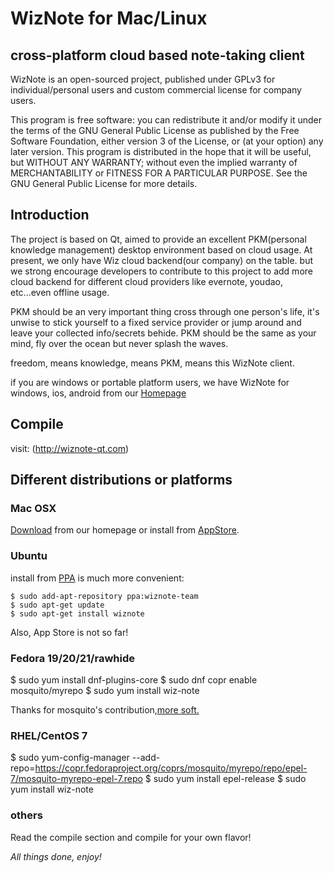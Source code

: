 # WizNote for Mac/Linux


## cross-platform cloud based note-taking client
WizNote is an open-sourced project, published under GPLv3 for individual/personal users and custom commercial license for company users.

This program is free software: you can redistribute it and/or modify it under the terms of the GNU General Public License as published by the Free Software Foundation, either version 3 of the License, or (at your option) any later version. This program is distributed in the hope that it will be useful, but WITHOUT ANY WARRANTY; without even the implied warranty of MERCHANTABILITY or FITNESS FOR A PARTICULAR PURPOSE.  See the GNU General Public License for more details.


## Introduction

The project is based on Qt, aimed to provide an excellent PKM(personal knowledge management) desktop environment based on cloud usage. At present, we only have Wiz cloud backend(our company) on the table. but we strong encourage developers to contribute to this project to add more cloud backend for different cloud providers like evernote, youdao, etc...even offline usage.

PKM should be an very important thing cross through one person's life, it's unwise to stick yourself to a fixed service provider or jump around and leave your collected info/secrets behide. PKM should be the same as your mind, fly over the ocean but never splash the waves.

freedom, means knowledge, means PKM, means this WizNote client.

if you are windows or portable platform users, we have WizNote for windows, ios, android from our [Homepage](http://www.wiznote.com)


## Compile

visit: (http://wiznote-qt.com)

Different distributions or platforms
---

### Mac OSX

[Download](http://www.wiz.cn/wiznote-maclinux.html) from our homepage or install from [AppStore](https://itunes.apple.com/cn/app/wiznote/id863771545?l=zh&ls=1&mt=12).

### Ubuntu

install from [PPA](https://launchpad.net/~wiznote-team/+archive/ppa) is much more convenient:

    $ sudo add-apt-repository ppa:wiznote-team
    $ sudo apt-get update
    $ sudo apt-get install wiznote

Also, App Store is not so far!


### Fedora 19/20/21/rawhide

  $ sudo yum install dnf-plugins-core
  $ sudo dnf copr enable mosquito/myrepo
  $ sudo yum install wiz-note

Thanks for mosquito's contribution,[more soft.](https://copr.fedoraproject.org/coprs/mosquito/myrepo/)

### RHEL/CentOS 7

  $ sudo yum-config-manager --add-repo=https://copr.fedoraproject.org/coprs/mosquito/myrepo/repo/epel-7/mosquito-myrepo-epel-7.repo 
  $ sudo yum install epel-release 
  $ sudo yum install wiz-note

### others

Read the compile section and compile for your own flavor!


*All things done, enjoy!*
